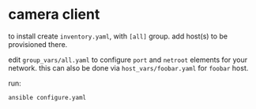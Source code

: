 # camera client

to install create `inventory.yaml`, with `[all]` group.
add host(s) to be provisioned there.

edit `group_vars/all.yaml` to configure `port` and `netroot` elements for your network.
this can also be done via `host_vars/foobar.yaml` for `foobar` host.

run:
```
ansible configure.yaml
```
